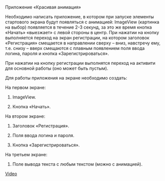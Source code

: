 Приложение «Красивая анимация»

Необходимо написать приложение, в котором при запуске элементы стартового экрана будут появляться с анимацией: ImageView (картинка на выбор) появляется в течение 2-3 секунд, за это же время кнопка «Начать» «выезжает» с левой стороны в центр. При нажатии на кнопку выполняется переход на экран регистрации, на котором заголовок «Регистрация» смещается в направлении сверху – вниз, навстречу ему, т.е. снизу – вверх смещаются с плавным появлением поля ввода логина, пароля и кнопка «Зарегистрироваться».

При нажатии на кнопку регистрации выполнятся переход на активити для основной работы (оно может быть пустым).

Для работы приложения на экране необходимо создать:

На первом экране:

1. ImageView.

2. Кнопка «Начать».

На втором экране:

1. Заголовок «Регистрация».

2. Поля ввода логина и пароля.

3. Кнопка «Зарегистрироваться».

На третьем экране:

1. Поле вывода текста с любым текстом (можно с анимацией).

[Video](https://rutube.ru/shorts/429bcd01d7c606028a3b79289d83a8c5/)